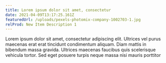 ```yaml
---
title: Lorem ipsum dolor sit amet, consectetur
date: 2021-04-09T13:17:25.161Z
featuredUrl: /uploads/pexels-photomix-company-1002703-1.jpg
relProd: New Item Description 1
---
```

Lorem ipsum dolor sit amet, consectetur adipiscing elit. Ultrices vel purus maecenas erat erat tincidunt condimentum aliquam. Diam mattis in bibendum massa gravida. Ultrices maecenas faucibus quis scelerisque vehicula tortor. Sed eget posuere turpis neque massa nisi mauris porttitor